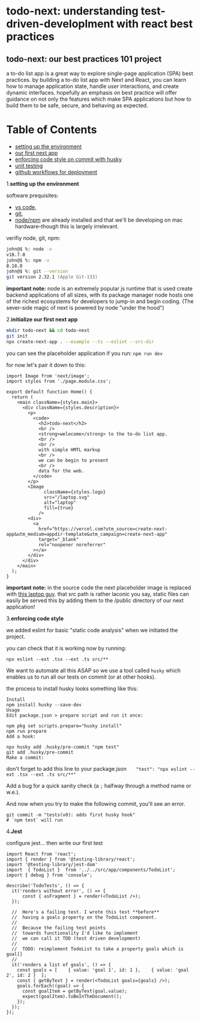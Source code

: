 # todo-next: understanding test-driven-developlment with react best practices

## todo-next: our best practices 101 project

a to-do list app is a great way to explore single-page application (SPA) best practices. by building a to-do list app with Next and React, you can learn how to manage application state, handle user interactions, and create dynamic interfaces. hopefully an emphasis on best practice will offer guidance on not only the features which make SPA applications but how to build them to be safe, secure, and behaving as expected.

# Table of Contents

- [setting up the environment](#environment)
- [our first next app](#our-first-next-app)
- [enforcing code style on commit with husky](#static-analysis)
- [unit testing](#section-4)
- [github workflows for deployment](#section-5)


1.**setting up the environment**
<a name="environment"></a>

  software prequisites:
   - [vs code](<[vs](https://code.visualstudio.com)>), 
   - [git](https://git-scm.com), 
   - [node/npm](https://docs.npmjs.com/downloading-and-installing-node-js-and-npm) are already installed and that we'll be developing on mac hardware–though this is largely irrelevant.

verifiy node, git, npm:

```zsh
john@$ %: node -v
v18.7.0
john@$ %: npm -v
8.18.0
john@$ %: git --version
git version 2.32.1 (Apple Git-133)
```

**important note:** node is an extremely popular js runtime that is used create backend applications of all sizes, with its package manager node hosts one of the richest ecosystems for developers to jump-in and begin coding. (The sever-side magic of next is powered by node "under the hood") 

2.**initialize our first next app**
<a name="our-first-next-app"></a>

```bash
mkdir todo-next && cd todo-next
git init
npx create-next-app . --example --ts --eslint --src-dir
```

you can see the placeholder application if you run: `npm run dev`

for now let's pair it down to this:

```tsx
import Image from 'next/image';
import styles from './page.module.css';

export default function Home() {
  return (
    <main className={styles.main}>
      <div className={styles.description}>
        <p>
          <code>
            <h2>todo-next</h2>
            <br />
            <strong>welecome</strong> to the to-do list app.
            <br />
            <br />
            with simple HMTL markup
            <br />
            we can be begin to present
            <br />
            data for the web.
          </code>
        </p>
        <Image
              className={styles.logo}
              src="/laptop.svg"
              alt="laptop"
              fill={true}
            />
        <div>
          <a
            href="https://vercel.com?utm_source=create-next-app&utm_medium=appdir-template&utm_campaign=create-next-app"
            target="_blank"
            rel="noopener noreferrer"
          ></a>
        </div>
      </div>
    </main>
  );
}
```

**important note:** in the source code the next placeholder image is replaced with [this laptop guy](https://github.com/john-gangi-dialexa/todo-next/blob/master/public/laptop.svg). that src path is rather laconic you say, static files can easily be served this by adding them to the /public directory of our next application!

3.**enforcing code style**
<a name="static-analysis"></a>

we added eslint for basic "static code analysis" when we initiated the project. 

you can check that it is working now by running:

`npx eslint --ext .tsx --ext .ts src/**`

We want to automate all this ASAP so we use a tool called `husky` which enables us to run all our tests on commit (or at other hooks).

the process to install husky looks something like this:
```
Install
npm install husky --save-dev
Usage
Edit package.json > prepare script and run it once:
```

```
npm pkg set scripts.prepare="husky install"
npm run prepare
Add a hook:
```

```
npx husky add .husky/pre-commit "npm test"
git add .husky/pre-commit
Make a commit:
```

don't forget to add this line to your package.json
`    "test": "npx eslint --ext .tsx --ext .ts src/**" `

Add a bug for a quick sanity check (a `;` halfway through a method name or w.e.).

And now when you try to make the following commit, you'll see an error.
```
git commit -m "tests(v0): adds first husky hook"
# `npm test` will run
```


4.**Jest**

configure jest... then write our first test

```tsx
import React from 'react';
import { render } from '@testing-library/react';
import '@testing-library/jest-dom'
import  { TodoList }  from '../../src/app/components/TodoList';
import { debug } from 'console';

describe('TodoTests', () => {
  it('renders without error', () => {
      const { asFragment } = render(<TodoList />);
  });

  //  Here's a failing test. I wrote this test **before** 
  //  having a goals property on the TodoList component.
  //
  //  Because the failing test points 
  //  towards functionality I'd like to implement
  //  we can call it TDD (test driven development)
  //
  //  TODO: reimplement TodoList to take a property goals which is goal[]
  //
  it('renders a list of goals', () => {
    const goals = [    { value: 'goal 1', id: 1 },    { value: 'goal 2', id: 2 }  ];
    const { getByText } = render(<TodoList goals={goals} />);
    goals.forEach((goal) => {
      const goalItem = getByText(goal.value);
      expect(goalItem).toBeInTheDocument();
    });
  });
});
```